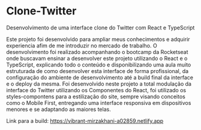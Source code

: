 # Clone-Twitter
Desenvolvimento de uma interface clone do Twitter com React e TypeScript

Este projeto foi desenvolvido para ampliar meus conhecimentos e adquirir experiencia afim de me introduzir no mercado de trabalho.
O desenvolvimento foi realizado acompanhando o bootcamp da Rocketseat onde buscavam ensinar a desenvolver este projeto utilizando o React e o TypeScript,
explicando todo o conteúdo e disponibilizando uma aula muito estruturada de como desenvolver esta interface de forma profissional, da configuração
do ambiente de desenvolvimento até a build final da interface e o deploy da mesma.
Foi desenvolvido neste projeto a total modulação da interface do Twitter utilizando os Componentes do React,
foi utilizado os styles-compontens para a estilização do site, sempre visando conceitos como o Mobile First,
entregando uma interface responsiva em dispositivos menores e se adaptando as maiores telas.

Link para a build: https://vibrant-mirzakhani-a02859.netlify.app

